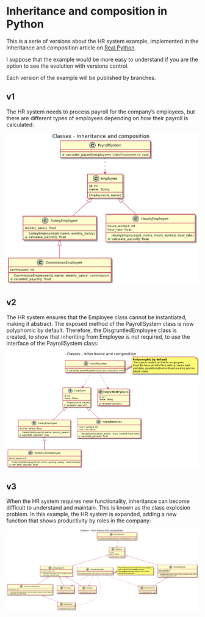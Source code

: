 # Inheritance and composition in Python
This is a serie of versions about the HR system example, implemented in the Inheritance and composition article on [Real Python](https://realpython.com/inheritance-composition-python/#what-are-inheritance-and-composition).

I suppose that the example would be more easy to understand if you are the option to see the evolution with versions control.

Each version of the example will be published by branches.

## v1
The HR system needs to process payroll for the company’s employees, but there are different types of employees depending on how their payroll is calculated:

![UML diagram class of v1 HR system](./uml/v1/class_diagram.png)

## v2
The HR system ensures that the Employee class cannot be instantiated, making it abstract. The exposed method of the PayrollSystem class is now polyphomic by default. Therefore, the DisgruntledEmployee class is created, to show that inheriting from Employee is not required, to use the interface of the PayrollSystem class:

![UML diagram class of v2 HR system](./uml/v2/class_diagram.png)

## v3
When the HR system requires new functionality, inheritance can become difficult to understand and maintain. This is known as the class explosion problem. In this example, the HR system is expanded, adding a new function that shows productivity by roles in the company:

![UML diagram class of v3 HR system](./uml/v3/class_diagram.png)
